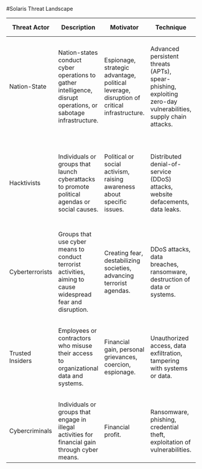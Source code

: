 #Solaris Threat Landscape

| Threat Actor       | Description                                                                 | Motivator                                       | Technique                                        | Types of Target                                         | Use of Stolen Data                                                                            |
|--------------------|-----------------------------------------------------------------------------|-------------------------------------------------|-------------------------------------------------|----------------------------------------------------------|------------------------------------------------------------------------------------------------|
| Nation-State       | Nation-states conduct cyber operations to gather intelligence, disrupt operations, or sabotage infrastructure. | Espionage, strategic advantage, political leverage, disruption of critical infrastructure. | Advanced persistent threats (APTs), spear-phishing, exploiting zero-day vulnerabilities, supply chain attacks. | Patient data repositories, healthcare provider communications, medical research databases.     | Intelligence gathering, disruption of healthcare services, undermining public trust, leveraging sensitive data for geopolitical advantage. |
| Hacktivists        | Individuals or groups that launch cyberattacks to promote political agendas or social causes. | Political or social activism, raising awareness about specific issues. | Distributed denial-of-service (DDoS) attacks, website defacements, data leaks. | Public-facing websites, communication platforms, administrative systems.                     | Public shaming, media exposure, rallying support for their cause, disrupting operations to make a political statement. |
| Cyberterrorists    | Groups that use cyber means to conduct terrorist activities, aiming to cause widespread fear and disruption. | Creating fear, destabilizing societies, advancing terrorist agendas. | DDoS attacks, data breaches, ransomware, destruction of data or systems. | Critical healthcare infrastructure, patient data systems, emergency response systems.           | Causing public panic, financial gain through extortion, undermining confidence in public institutions. |
| Trusted Insiders   | Employees or contractors who misuse their access to organizational data and systems. | Financial gain, personal grievances, coercion, espionage. | Unauthorized access, data exfiltration, tampering with systems or data. | Internal databases, patient records, proprietary research data.                               | Selling to competitors or black markets, personal use, sabotaging operations, leaking to external parties. |
| Cybercriminals     | Individuals or groups that engage in illegal activities for financial gain through cyber means. | Financial profit.                               | Ransomware, phishing, credential theft, exploitation of vulnerabilities. | Financial records, patient data, billing systems.                                              | Extortion, identity theft, selling on dark web, fraudulent activities. |
